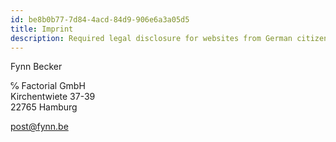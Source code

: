 ```yaml
---
id: be8b0b77-7d84-4acd-84d9-906e6a3a05d5
title: Imprint
description: Required legal disclosure for websites from German citizens.
---
```


Fynn Becker

℅ Factorial GmbH<br>
Kirchentwiete 37-39<br>
22765 Hamburg

[post@fynn.be](mailto:post@fynn.be)
